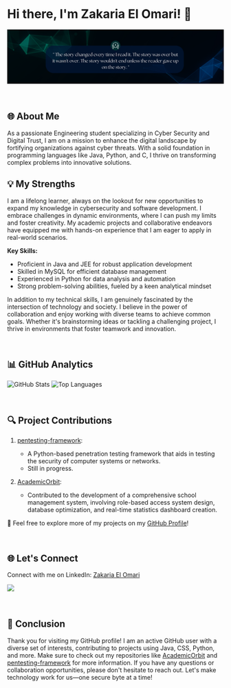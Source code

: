 # Hi there, I'm Zakaria El Omari! 👋

![Banner](https://github.com/Supreme-Zarck/Supreme-Zarck/raw/main/banner.png)

&nbsp;

## 🌐 About Me

As a passionate Engineering student specializing in Cyber Security and Digital Trust, I am on a mission to enhance the digital landscape by fortifying organizations against cyber threats. With a solid foundation in programming languages like Java, Python, and C, I thrive on transforming complex problems into innovative solutions.

## 💡 My Strengths

I am a lifelong learner, always on the lookout for new opportunities to expand my knowledge in cybersecurity and software development. I embrace challenges in dynamic environments, where I can push my limits and foster creativity. My academic projects and collaborative endeavors have equipped me with hands-on experience that I am eager to apply in real-world scenarios.

**Key Skills:**
- Proficient in Java and JEE for robust application development
- Skilled in MySQL for efficient database management
- Experienced in Python for data analysis and automation
- Strong problem-solving abilities, fueled by a keen analytical mindset

In addition to my technical skills, I am genuinely fascinated by the intersection of technology and society. I believe in the power of collaboration and enjoy working with diverse teams to achieve common goals. Whether it's brainstorming ideas or tackling a challenging project, I thrive in environments that foster teamwork and innovation.

&nbsp;

## 📊 GitHub Analytics

![GitHub Stats](https://github-readme-stats.vercel.app/api?username=Supreme-Zarck)
![Top Languages](https://github-readme-stats.vercel.app/api/top-langs/?username=Supreme-Zarck)

&nbsp;

## 🔍 Project Contributions

1. [pentesting-framework](https://github.com/Supreme-Zarck/pentesting-framework):
   - A Python-based penetration testing framework that aids in testing the security of computer systems or networks.
   - Still in progress.
   
2. [AcademicOrbit](https://github.com/AizenTa/AcademicOrbit):
   - Contributed to the development of a comprehensive school management system, involving role-based access system design, database optimization, and real-time statistics dashboard creation.

🔎 Feel free to explore more of my projects on my [GitHub Profile](https://github.com/Supreme-Zarck)!


&nbsp;


## 🌐 Let's Connect

Connect with me on LinkedIn: [Zakaria El Omari](https://www.linkedin.com/in/el-omari-zakaria/)

![](https://img.shields.io/badge/LinkedIn-0077B5?style=for-the-badge&logo=linkedin&logoColor=white)



&nbsp;

## 📝 Conclusion

Thank you for visiting my GitHub profile! I am an active GitHub user with a diverse set of interests, contributing to projects using Java, CSS, Python, and more. Make sure to check out my repositories like [AcademicOrbit](https://github.com/AizenTa/AcademicOrbit) and [pentesting-framework](https://github.com/Supreme-Zarck/pentesting-framework) for more information. If you have any questions or collaboration opportunities, please don't hesitate to reach out. Let's make technology work for us—one secure byte at a time!
  
